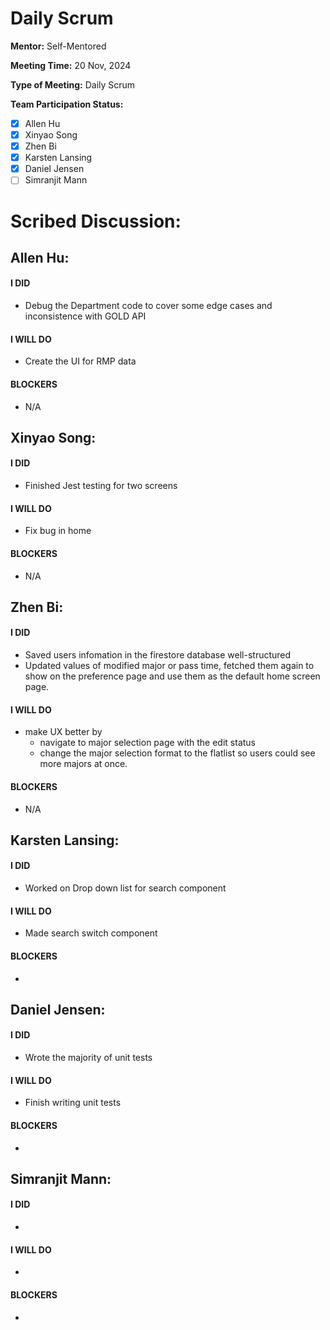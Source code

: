# Daily Scrum

**Mentor:** Self-Mentored

**Meeting Time:** 20 Nov, 2024

**Type of Meeting:** Daily Scrum

**Team Participation Status:** 
- [x] Allen Hu 
- [x] Xinyao Song 
- [x] Zhen Bi 
- [x] Karsten Lansing 
- [x] Daniel Jensen 
- [ ] Simranjit Mann 

# **Scribed Discussion:**

## **Allen Hu:**  
#### **I DID**  
- Debug the Department code to cover some edge cases and inconsistence with GOLD API 

#### **I WILL DO**  
- Create the UI for RMP data

#### **BLOCKERS**  
- N/A

## **Xinyao Song:**  
#### **I DID**  
- Finished Jest testing for two screens

#### **I WILL DO**  
- Fix bug in home

#### **BLOCKERS**  
- N/A

## **Zhen Bi:**  
#### **I DID**  
- Saved users infomation in the firestore database well-structured
- Updated values of modified major or pass time, fetched them again to show on the preference page and use them as the default home screen page.

#### **I WILL DO**  
- make UX better by
  - navigate to major selection page with the edit status
  - change the major selection format to the flatlist so users could see more majors at once.

#### **BLOCKERS**  
- N/A

## **Karsten Lansing:**  
#### **I DID**  
- Worked on Drop down list for search component

#### **I WILL DO**  
- Made search switch component

#### **BLOCKERS**  
- 

## **Daniel Jensen:**  
#### **I DID**  
- Wrote the majority of unit tests

#### **I WILL DO**  
- Finish writing unit tests

#### **BLOCKERS**  
-

## **Simranjit Mann:**  
#### **I DID**  
- 

#### **I WILL DO**  
- 

#### **BLOCKERS**  
-
